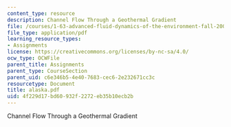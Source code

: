 ```yaml
---
content_type: resource
description: Channel Flow Through a Geothermal Gradient
file: /courses/1-63-advanced-fluid-dynamics-of-the-environment-fall-2002/4f229d17bd60932f2272eb35b10ecb2b_alaska.pdf
file_type: application/pdf
learning_resource_types:
- Assignments
license: https://creativecommons.org/licenses/by-nc-sa/4.0/
ocw_type: OCWFile
parent_title: Assignments
parent_type: CourseSection
parent_uid: c6e346b5-4e40-7683-cec6-2e232671cc3c
resourcetype: Document
title: alaska.pdf
uid: 4f229d17-bd60-932f-2272-eb35b10ecb2b
---
```

Channel Flow Through a Geothermal Gradient